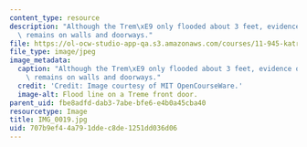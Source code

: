 ```yaml
---
content_type: resource
description: "Although the Trem\xE9 only flooded about 3 feet, evidence of the flood\
  \ remains on walls and doorways."
file: https://ol-ocw-studio-app-qa.s3.amazonaws.com/courses/11-945-katrina-practicum-spring-2006/707b9ef44a791ddec8de1251dd036d06_IMG_0019.jpg
file_type: image/jpeg
image_metadata:
  caption: "Although the Trem\xE9 only flooded about 3 feet, evidence of the flood\
    \ remains on walls and doorways."
  credit: 'Credit: Image courtesy of MIT OpenCourseWare.'
  image-alt: Flood line on a Treme front door.
parent_uid: fbe8adfd-dab3-7abe-bfe6-e4b0a45cba40
resourcetype: Image
title: IMG_0019.jpg
uid: 707b9ef4-4a79-1dde-c8de-1251dd036d06
---
```

